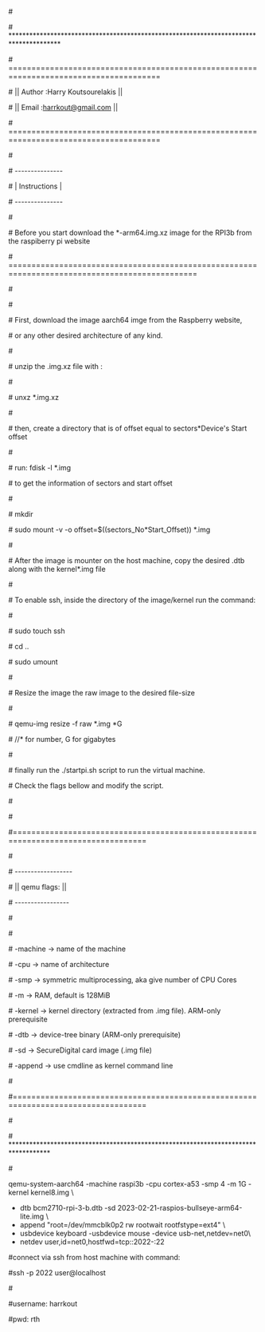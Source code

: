 ﻿\#

\#  \*\*\*\*\*\*\*\*\*\*\*\*\*\*\*\*\*\*\*\*\*\*\*\*\*\*\*\*\*\*\*\*\*\*\*\*\*\*\*\*\*\*\*\*\*\*\*\*\*\*\*\*\*\*\*\*\*\*\*\*\*\*\*\*\*\*\*\*\*\*\*\*\*\*\*\*\*\*\*\*\*\*\*\*\*\*

\# =======================================================================================

\# || Author  :Harry Koutsourelakis                                                     ||

\# || Email   :harrkout@gmail.com                                                       ||

\# =======================================================================================

\#

\#                           ---------------

\#                          | Instructions |

\#                          ---------------

\#

\# Before you start download the \*-arm64.img.xz image for the RPI3b from the raspiberry pi website

\# ===============================================================================================

\#

\#

\# First, download the image aarch64 imge from the Raspberry website,

\# or any other desired architecture of any kind.

\#

\# unzip the .img.xz file with :

\#

\#     unxz \*.img.xz

\#

\# then, create a directory that is of offset equal to sectors\*Device's Start offset

\#

\#     run: fdisk -l \*.img

\#     to get the information of sectors and start offset

\#

\#     mkdir <directory-name>

\#     sudo mount -v -o offset=$((sectors\_No\*Start\_Offset)) \*.img <directory-name>

\#

\#  After the image is mounter on the host machine, copy the desired .dtb along with the kernel\*.img file

\#

\# To enable ssh, inside the directory of the image/kernel run the command:

\#

\#     sudo touch ssh

\#     cd ..

\#     sudo umount <directory-name>

\#

\# Resize the image the raw image to the desired file-size

\#

\#   qemu-img resize -f raw \*.img \*G

\#   //\* for number, G for gigabytes

\#

\#   finally run the ./startpi.sh script to run the virtual machine.

\#   Check the flags bellow and modify the script.

\#

\#

#===================================================================================

\#

\#                                 ------------------

\#                                 ||  qemu flags: ||

\#                                 -----------------

\#

\#

\# -machine -> name of the machine

\# -cpu     -> name of architecture

\# -smp     -> symmetric multiprocessing, aka give number of CPU Cores

\# -m       -> RAM, default is 128MiB

\# -kernel  -> kernel directory (extracted from .img file). ARM-only prerequisite

\# -dtb     -> device-tree binary (ARM-only prerequisite)

\# -sd      -> SecureDigital card image (.img file)

\# -append  -> use cmdline as kernel command line

\#

#===================================================================================

\#

\# \*\*\*\*\*\*\*\*\*\*\*\*\*\*\*\*\*\*\*\*\*\*\*\*\*\*\*\*\*\*\*\*\*\*\*\*\*\*\*\*\*\*\*\*\*\*\*\*\*\*\*\*\*\*\*\*\*\*\*\*\*\*\*\*\*\*\*\*\*\*\*\*\*\*\*\*\*\*\*\*\*\*\*

\#

qemu-system-aarch64 -machine raspi3b -cpu cortex-a53 -smp 4 -m 1G -kernel kernel8.img \

- dtb bcm2710-rpi-3-b.dtb -sd 2023-02-21-raspios-bullseye-arm64-lite.img \
- append "root=/dev/mmcblk0p2 rw rootwait rootfstype=ext4" \
- usbdevice keyboard -usbdevice mouse -device usb-net,netdev=net0\
- netdev user,id=net0,hostfwd=tcp::2022-:22

#connect via ssh from host machine with command:

#ssh -p 2022 user@localhost

\#

#username: harrkout

#pwd:      rth
